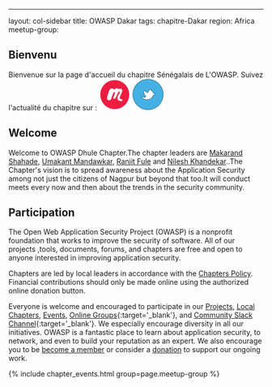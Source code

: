 ---

layout: col-sidebar
title: OWASP Dakar
tags: chapitre-Dakar
region: Africa
meetup-group:

## Bienvenu
Bienvenue sur la page d'accueil du chapitre Sénégalais  de L'OWASP.
Suivez l'actualité du chapitre sur :
[![Meetup](/assets/images/meetup.png)](https://www.meetup.com/xxxx/)
[![Twitter](/assets/images/twitter.png)](https://twitter.com/owasp_sn)

## Welcome
Welcome to OWASP Dhule Chapter.The chapter leaders are <a href="mailto:makarand.shahade@owasp.org">Makarand Shahade</a>, <a href="mailto:umakant.mandawkar@owasp.org">Umakant Mandawkar</a>, <a href="mailto:mailto:ranjit.fule@owasp.org">Ranjit Fule</a> and <a href="mailto:nilesh.khandekar@owasp.org">Nilesh Khandekar</a>..The Chapter's vision is to spread awareness about the Application Security among not just the citizens of Nagpur but beyond that too.It will conduct meets every now and then about the trends in the security community.

## Participation
The Open Web Application Security Project (OWASP) is a nonprofit foundation that works to improve the security of software. All of our projects ,tools, documents, forums, and chapters are free and open to anyone interested in improving application security. 

Chapters are led by local leaders in accordance with the [Chapters Policy](/www-policy/operational/chapters). Financial contributions should only be made online using the authorized online donation button. 

Everyone is welcome and encouraged to participate in our [Projects](/projects/), [Local Chapters](/chapters/), [Events](/events/), [Online Groups](https://groups.google.com/a/owasp.com/){:target='_blank'}, and [Community Slack Channel](https://owasp.slack.com/){:target='_blank'}. We especially encourage diversity in all our initiatives. OWASP is a fantastic place to learn about application security, to network, and even to build your reputation as an expert. We also encourage you to be [become a member](/membership/) or consider a [donation](/donate/) to support our ongoing work.


{% include chapter_events.html group=page.meetup-group %}
